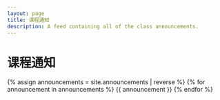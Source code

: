```yaml
---
layout: page
title: 课程通知
description: A feed containing all of the class announcements.
---
```


# 课程通知

{% assign announcements = site.announcements | reverse %}
{% for announcement in announcements %}
{{ announcement }}
{% endfor %}
